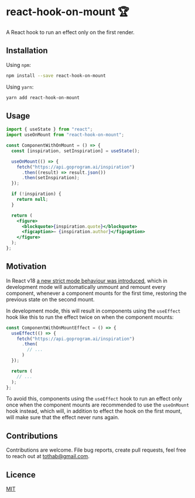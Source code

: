 # react-hook-on-mount 🏆

A React hook to run an effect only on the first render.

## Installation

Using `npm`:

```sh
npm install --save react-hook-on-mount
```

Using `yarn`:

```sh
yarn add react-hook-on-mount
```

## Usage

```jsx
import { useState } from "react";
import useOnMount from "react-hook-on-mount";

const ComponentWithOnMount = () => {
  const [inspiration, setInspiration] = useState();

  useOnMount(() => {
    fetch("https://api.goprogram.ai/inspiration")
      .then((result) => result.json())
      .then(setInspiration);
  });

  if (!inspiration) {
    return null;
  }

  return (
    <figure>
      <blockquote>{inspiration.quote}</blockquote>
      <figcaption>— {inspiration.author}</figcaption>
    </figure>
  );
};
```

## Motivation

In React v18 [a new strict mode behaviour was introduced](https://reactjs.org/blog/2022/03/29/react-v18.html#new-strict-mode-behaviors), which in development mode will automatically unmount and remount every component, whenever a component mounts for the first time, restoring the previous state on the second mount.

In development mode, this will result in components using the `useEffect` hook like this to run the effect twice on when the component mounts:

```jsx
const ComponentWithOnMountEffect = () => {
  useEffect(() => {
    fetch("https://api.goprogram.ai/inspiration")
      .then(
        // ...
      )
  });

  return (
    // ...
  );
};
```

To avoid this, components using the `useEffect` hook to run an effect only once when the component mounts are recommended to use the `useOnMount` hook instead, which will, in addition to effect the hook on the first mount, will make sure that the effect never runs again.

## Contributions

Contributions are welcome. File bug reports, create pull requests, feel free to reach out at tothab@gmail.com.

## Licence

[MIT](./LICENSE)
